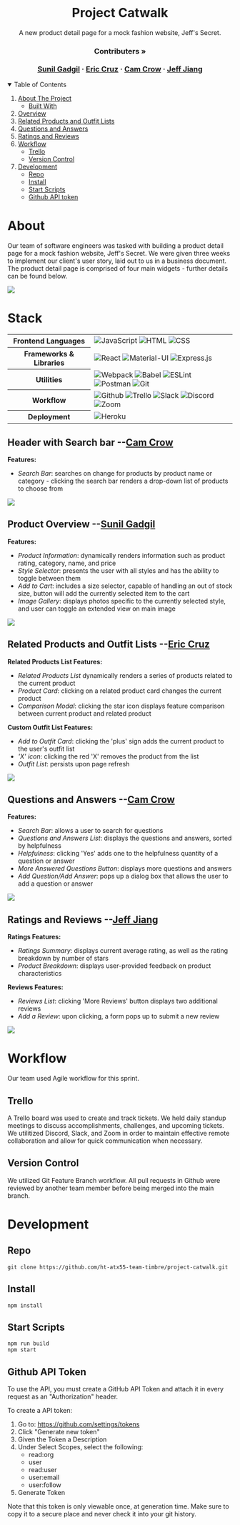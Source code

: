<br />
<p align="center">
  <h1 align="center">Project Catwalk</h1>

  <p align="center">
    A new product detail page for a mock fashion website, Jeff's Secret.
    <br />
    <h3 align="center">
     <strong>Contributers »</strong>
    <br />
    <br />
    <a href="https://github.com/itsme-sunil">Sunil Gadgil</a>
    ·
    <a href="https://github.com/ecruz4">Eric Cruz</a>
    ·
    <a href="https://github.com/cmcrow2">Cam Crow</a>
    ·
    <a href="https://github.com/jeff-try-code">Jeff Jiang</a>
     </h3>
  </p>
</p>

<!-- TABLE OF CONTENTS -->
<details open="open">
  <summary>Table of Contents</summary>
  <ol>
    <li>
      <a href="#about">About The Project</a>
      <ul>
        <li><a href="#stack">Built With</a></li>
      </ul>
    </li>
    <li><a href="#product-overview---sunil-gadgil">Overview</a></li>
    <li><a href="#related-products-and-outfit-lists---eric-cruz">Related Products and Outfit Lists</a></li>
    <li><a href="#questions-and-answers---cam-crow">Questions and Answers</a></li>
    <li><a href="#ratings-and-reviews---jeff-jiang">Ratings and Reviews</a></li>
    <li>
     <a href="#workflow">Workflow</a>
     <ul>
      <li><a href="#trello">Trello</a></li>
      <li><a href="#version-control">Version Control</a></li>
     </ul>
    </li>
    <li>
     <a href="#development">Development</a>
     <ul>
      <li><a href="#repo">Repo</a></li>
      <li><a href="#install">Install</a></li>
      <li><a href="#start-scripts">Start Scripts</a></li>
      <li><a href="#github-api-token">Github API token</a></li>
     </ul>
    </li>
  </ol>
</details>

# About
Our team of software engineers was tasked with building a product detail page for a mock fashion website, Jeff's Secret. We were given three weeks to implement our client's user story, laid out to us in a business document. The product detail page is comprised of four main widgets - further details can be found below.

![](./client/data/gifs/full-page.gif)


# Stack

<table>
  <tbody>
    <tr>
      <th>Frontend Languages</th>
      <td>
        <img alt="JavaScript" src="https://img.shields.io/badge/javascript%20-%23323330.svg?&style=for-the-badge&logo=javascript&logoColor=%23F7DF1E" />
         <img alt="HTML" src="https://img.shields.io/badge/html5%20-%23E34F26.svg?&style=for-the-badge&logo=html5&logoColor=white" />
         <img alt="CSS" src="https://img.shields.io/badge/css3%20-%231572B6.svg?&style=for-the-badge&logo=css3&logoColor=white" />
      </td>
    </tr>
    <tr>
      <th>Frameworks & Libraries</th>
      <td>
        <img alt="React" src="https://img.shields.io/badge/react%20-%2320232a.svg?&style=for-the-badge&logo=react&logoColor=%2361DAFB" />
        <img alt="Material-UI" src="https://img.shields.io/badge/-Material--UI-%230081CB?&style=for-the-badge&logo=material-ui&logoColor=white" />
        <img alt="Express.js" src="https://img.shields.io/badge/express.js-%23404d59.svg?&style=for-the-badge"/>
      </td>
    </tr>
    <tr>
      <th>Utilities</th>
      <td>
        <img alt="Webpack" src="https://img.shields.io/badge/webpack%20-%2320232a.svg?&style=for-the-badge&logo=webpack&logoColor=%2361DAFB" />
        <img alt="Babel" src="https://img.shields.io/badge/Babel-F9DC3e?style=for-the-badge&logo=babel&logoColor=black" />
        <img alt="ESLint" src="https://img.shields.io/badge/ESLint-4B3263?style=for-the-badge&logo=eslint&logoColor=white" />
        <img alt="Postman" src="https://img.shields.io/badge/Postman-FF6C37?style=for-the-badge&logo=postman&logoColor=red" />
        <img alt="Git" src="https://img.shields.io/badge/Git-F05032?style=for-the-badge&logo=git&logoColor=white" />
      </td>
    </tr>
     <tr>
      <th>Workflow</th>
      <td>
        <img alt="Github" src="https://img.shields.io/badge/GitHub-100000?style=for-the-badge&logo=github&logoColor=white"/>
        <img alt="Trello" src="https://img.shields.io/badge/Trello-%23026AA7.svg?&style=for-the-badge&logo=Trello&logoColor=white"/>
        <img alt="Slack" src="https://img.shields.io/badge/Slack-4A154B?style=for-the-badge&logo=slack&logoColor=white"/>
        <img alt="Discord" src="https://img.shields.io/badge/Discord-7289DA?style=for-the-badge&logo=discord&logoColor=white"/>
        <img alt="Zoom" src="https://img.shields.io/badge/Zoom-2D8CFF?style=for-the-badge&logo=zoom&logoColor=white"/>
      </td>
    </tr>
    <tr>
      <th>Deployment</th>
      <td>
        <img alt="Heroku" src="https://img.shields.io/badge/heroku-%23430098.svg?&style=for-the-badge&logo=heroku&logoColor=white"/>
      </td>
    </tr>
  </tbody>
</table>


## Header with Search bar --[Cam Crow](https://github.com/cmcrow2)
**Features:**

  * *Search Bar*: searches on change for products by product name or category - clicking the search bar renders a drop-down list of products to choose from

![](client/data/gifs/header.gif)

## Product Overview --[Sunil Gadgil](https://github.com/itsme-sunil)
**Features:**

  * *Product Information*: dynamically renders information such as product rating, category, name, and price
  * *Style Selector*: presents the user with all styles and has the ability to toggle between them
  * *Add to Cart*: includes a size selector, capable of handling an out of stock size, button will add the currently selected item to the cart
  * *Image Gallery*: displays photos specific to the currently selected style, and user can toggle an extended view on main image

![](./client/data/gifs/overview.gif)

## Related Products and Outfit Lists --[Eric Cruz](https://github.com/ecruz4)
**Related Products List Features:**

  * *Related Products List* dynamically renders a series of products related to the current product
  * *Product Card*: clicking on a related product card changes the current product
  * *Comparison Modal*: clicking the star icon displays feature comparison between current product and related product

**Custom Outfit List Features:**

  * *Add to Outfit Card*: clicking the 'plus' sign adds the current product to the user's outfit list
  * *'X' icon*: clicking the red 'X' removes the product from the list
  * *Outfit List*: persists upon page refresh

  ![](./client/data/gifs/related.gif)


## Questions and Answers --[Cam Crow](https://github.com/cmcrow2)
**Features:**

  * *Search Bar*: allows a user to search for questions
  * *Questions and Answers List*: displays the questions and answers, sorted by helpfulness
  * *Helpfulness*: clicking 'Yes' adds one to the helpfulness quantity of a question or answer
  * *More Answered Questions Button*: displays more questions and answers
  * *Add Question/Add Answer*: pops up a dialog box that allows the user to add a question or answer

 ![](client/data/gifs/questions.gif)


## Ratings and Reviews --[Jeff Jiang](https://github.com/jeff-try-code)
**Ratings Features:**

  * *Ratings Summary*: displays current average rating, as well as the rating breakdown by number of stars
  * *Product Breakdown*: displays user-provided feedback on product characteristics

**Reviews Features:**

  * *Reviews List*: clicking 'More Reviews' button displays two additional reviews
  * *Add a Review*: upon clicking, a form pops up to submit a new review

 ![](./client/data/gifs/reviews.gif)


# Workflow
Our team used Agile workflow for this sprint.


## Trello
A Trello board was used to create and track tickets. We held daily standup meetings to discuss accomplishments, challenges, and upcoming tickets. We utilitized Discord, Slack, and Zoom in order to maintain effective remote collaboration and allow for quick communication when necessary.


## Version Control
We utilized Git Feature Branch workflow. All pull requests in Github were reviewed by another team member before being merged into the main branch.


# Development

## Repo
`git clone https://github.com/ht-atx55-team-timbre/project-catwalk.git`

## Install
`npm install`

## Start Scripts
```
npm run build
npm start
```

## Github API Token

To use the API, you must create a GitHub API Token and attach it in every request as an "Authorization" header.

To create a API token:

1. Go to: https://github.com/settings/tokens
2. Click "Generate new token"
3. Given the Token a Description
4. Under Select Scopes, select the following:
    * read:org
    * user
    * read:user
    * user:email
    * user:follow
5. Generate Token

Note that this token is only viewable once, at generation time. Make sure to copy it to a secure place and never check it into your git history.
